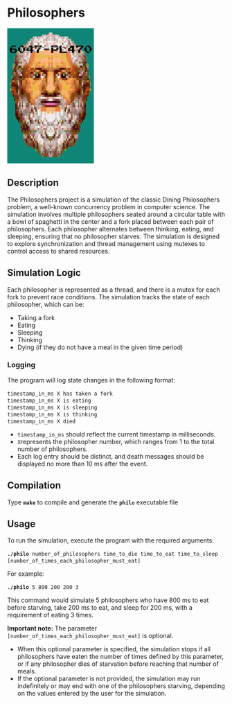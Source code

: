 <h1>Philosophers</h1>

![pl470](https://raw.githubusercontent.com/sidev86/philosophers/master/plato.gif)

<h2>Description</h2>

<p>The Philosophers project is a simulation of the classic Dining Philosophers problem, a well-known concurrency problem in computer science. The simulation involves multiple philosophers seated around a circular table with a bowl of spaghetti in the center and a fork placed between each pair of philosophers. Each philosopher alternates between thinking, eating, and sleeping, ensuring that no philosopher starves. The simulation is designed to explore synchronization and thread management using mutexes to control access to shared resources.</p>



<h2>Simulation Logic</h2>

Each philosopher is represented as a thread, and there is a mutex for each fork to prevent race conditions.
The simulation tracks the state of each philosopher, which can be:
<ul>
  <li>Taking a fork</li>
  <li>Eating</li>
  <li>Sleeping</li>
  <li>Thinking</li>
  <li>Dying (if they do not have a meal in the given time period)</li>
</ul>

<h3>Logging</h3>
<p>The program will log state changes in the following format:</p>
<pre><code>timestamp_in_ms X has taken a fork
timestamp_in_ms X is eating
timestamp_in_ms X is sleeping
timestamp_in_ms X is thinking
timestamp_in_ms X died</code></pre>

<ul>
  <li><code>timestamp_in_ms</code> should reflect the current timestamp in milliseconds.</li>
  <li><code>X</code>represents the philosopher number, which ranges from 1 to the total number of philosophers.</li>
  <li>Each log entry should be distinct, and death messages should be displayed no more than 10 ms after the event.</li>
</ul>

<h2>Compilation</h2>
Type <strong><code>make</code></strong> to compile and generate the <strong><code>philo</code></strong> executable file

<h2>Usage</h2>
<p>To run the simulation, execute the program with the required arguments:</p>
<pre><code><strong>./philo</strong> number_of_philosophers time_to_die time_to_eat time_to_sleep [number_of_times_each_philosopher_must_eat]</code></pre>

<p>For example:</p>
<pre><code><strong>./philo</strong> 5 800 200 200 3</code></pre>

<p>This command would simulate 5 philosophers who have 800 ms to eat before starving, take 200 ms to eat, and sleep for 200 ms, with a requirement of eating 3 times.</p>
<p><strong>Important note:</strong> The parameter <code>[number_of_times_each_philosopher_must_eat]</code> is optional. 
<ul>
  <li>When this optional parameter is specified, the simulation stops if all philosophers have eaten the number of times defined by this parameter, or if any philosopher dies of starvation before reaching that number of meals.</li>
  <li> If the optional parameter is not provided, the simulation may run indefinitely or may end with one of the philosophers starving, depending on the values entered by the user for the simulation.</li>
</ul></p>

